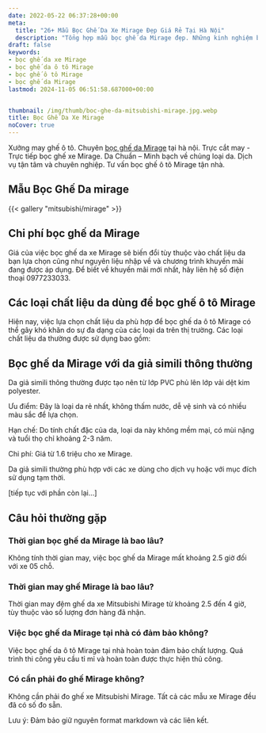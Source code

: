 ```yaml
---
date: 2022-05-22 06:37:28+00:00
meta:
  title: "26+ Mẫu Bọc Ghế Da Xe Mirage Đẹp Giá Rẻ Tại Hà Nội"
  description: "Tổng hợp mẫu bọc ghế da Mirage đẹp. Những kinh nghiệm bọc ghế ô tô Mirage. Chương trình khuyến mãi bọc ghế Mitsubishi Mirage. Bảng giá bọc ghế da xe Mirage. Chương trình khuyến mãi bọc ghế Mitsubishi Mirage"
draft: false
keywords:
- bọc ghế da xe Mirage
- bọc ghế da ô tô Mirage
- bọc ghế ô tô Mirage
- bọc ghế da Mirage
lastmod: 2024-11-05 06:51:58.687000+00:00


thumbnail: /img/thumb/boc-ghe-da-mitsubishi-mirage.jpg.webp
title: Bọc Ghế Da Xe Mirage
noCover: true
---
```


Xưởng may ghế ô tô. Chuyên [bọc ghế da Mirage](https://bocgheoto.vn/mitsubishi/boc-ghe-da-xe-mirage.html/) tại hà nội. Trực cắt may - Trực tiếp bọc ghế xe Mirage. Da Chuẩn – Minh bạch về chủng loại da. Dịch vụ tận tâm và chuyên nghiệp. Tư vấn bọc ghế ô tô Mirage tận nhà.

## Mẫu Bọc Ghế Da mirage
{{< gallery "mitsubishi/mirage" >}}

## Chi phí bọc ghế da Mirage

Giá của việc bọc ghế da xe Mirage sẽ biến đổi tùy thuộc vào chất liệu da bạn lựa chọn cũng như nguyên liệu nhập về và chương trình khuyến mãi đang được áp dụng. Để biết về khuyến mãi mới nhất, hãy liên hệ số điện thoại 0977233033.

## Các loại chất liệu da dùng để bọc ghế ô tô Mirage

Hiện nay, việc lựa chọn chất liệu da phù hợp để bọc ghế da ô tô Mirage có thể gây khó khăn do sự đa dạng của các loại da trên thị trường. Các loại chất liệu da thường được sử dụng bao gồm:

## Bọc ghế da Mirage với da giả simili thông thường

Da giả simili thông thường được tạo nên từ lớp PVC phủ lên lớp vải dệt kim polyester.

Ưu điểm: Đây là loại da rẻ nhất, không thấm nước, dễ vệ sinh và có nhiều màu sắc để lựa chọn.

Hạn chế: Do tính chất đặc của da, loại da này không mềm mại, có mùi nặng và tuổi thọ chỉ khoảng 2-3 năm.

Chi phí: Giá từ 1.6 triệu cho xe Mirage.

Da giả simili thường phù hợp với các xe dùng cho dịch vụ hoặc với mục đích sử dụng tạm thời.

[tiếp tục với phần còn lại...]

## Câu hỏi thường gặp

### Thời gian bọc ghế da Mirage là bao lâu?
Không tính thời gian may, việc bọc ghế da Mirage mất khoảng 2.5 giờ đối với xe 05 chỗ.

### Thời gian may ghế Mirage là bao lâu?
Thời gian may đệm ghế da xe Mitsubishi Mirage từ khoảng 2.5 đến 4 giờ, tùy thuộc vào số lượng đơn hàng đã nhận.

### Việc bọc ghế da Mirage tại nhà có đảm bảo không?
Việc bọc ghế da ô tô Mirage tại nhà hoàn toàn đảm bảo chất lượng. Quá trình thi công yêu cầu tỉ mỉ và hoàn toàn được thực hiện thủ công.

### Có cần phải đo ghế Mirage không?
Không cần phải đo ghế xe Mitsubishi Mirage. Tất cả các mẫu xe Mirage đều đã có số đo sẵn.

Lưu ý: Đảm bảo giữ nguyên format markdown và các liên kết.